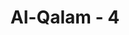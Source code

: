 ---
title: "Al-Qalam - 4"
no: 4
arabic_no: ٤
ayah: وَاِنَّكَ لَعَلٰى خُلُقٍ عَظِيْمٍ 
translation: "Dan sesungguhnya engkau benar-benar berbudi pekerti yang luhur. "
tafsir: "Ayat ini memperkuat alasan yang dikemukakan ayat di atas dengan menyatakan bahwa pahala yang tidak terputus itu diperoleh Rasulullah saw sebagai buah dari akhlak beliau yang mulia. Pernyataan bahwa Nabi Muhammad mempunyai akhlak yang agung merupakan pujian Allah kepada beliau, yang jarang diberikan-Nya kepada hamba-hamba-Nya yang lain. Secara tidak langsung, ayat ini juga menyatakan bahwa tuduhan-tuduhan orang musyrik bahwa Nabi Muhammad adalah orang gila merupakan tuduhan yang tidak beralasan sedikit pun, karena semakin baik budi pekerti seseorang semakin jauh ia dari penyakit gila. Sebaliknya semakin buruk budi pekerti seseorang, semakin dekat ia kepada penyakit gila. Nabi Muhammad adalah seorang yang berakhlak agung, sehingga jauh dari perbuatan gila.\n\nAyat ini menggambarkan tugas Rasulullah saw sebagai seorang yang berakhlak mulia. Beliau diberi tugas menyampaikan agama Allah kepada manusia agar dengan menganut agama itu mereka mempunyai akhlak yang mulia pula. Beliau bersabda:\n\nSesungguhnya aku diutus hanya untuk menyempurnakan akhlak mulia (dari manusia). (Riwayat Ahmad dari Abu Hurairah)"
---